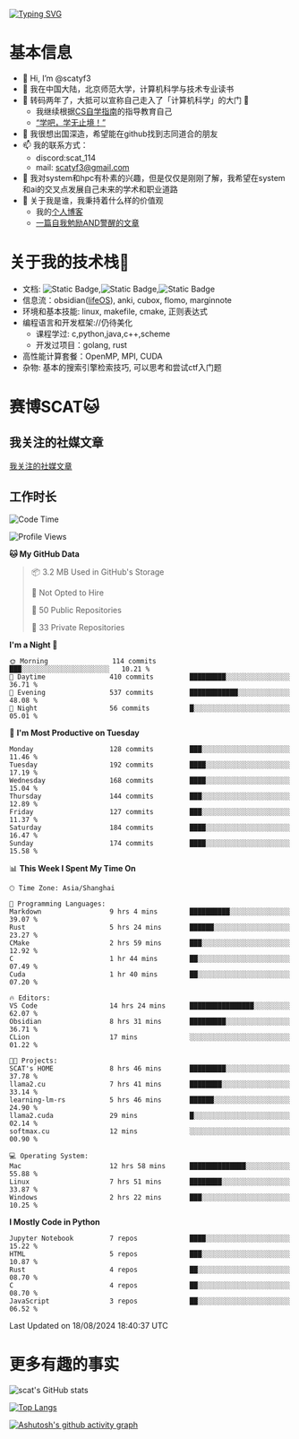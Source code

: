 [![Typing SVG](https://readme-typing-svg.demolab.com?font=Fira+Code&pause=1000&center=true&vCenter=true&multiline=true&width=470&height=98&lines=Across+the+Great+Wall+;we+can+reach+every+corner+in+the+world)](https://git.io/typing-svg)

# 基本信息
- 👋 Hi, I’m @scatyf3
- 👀 我在中国大陆，北京师范大学，计算机科学与技术专业读书
- 🌱 转码两年了，大抵可以宣称自己走入了「计算机科学」的大门 🥺
  - 我继续根据[CS自学指南](https://csdiy.wiki/)的指导教育自己 
  - [“学吧，学无止境！” ](https://www.acm.org/binaries/content/assets/education/cs2013_chinese.pdf)
- 💞️ 我很想出国深造，希望能在github找到志同道合的朋友
- 📫 我的联系方式：
  -   discord:scat_114
  -   mail: scatyf3@gmail.com
- 🌟 我对system和hpc有朴素的兴趣，但是仅仅是刚刚了解，我希望在system和ai的交叉点发展自己未来的学术和职业道路
- 🤔 关于我是谁，我秉持着什么样的价值观
  - 我的[个人博客](https://scatyfs-blog.gitbook.io/scats-blog)
  - [一篇自我勉励AND警醒的文章](https://www.zhihu.com/question/595969891/answer/3060352057)
 
# 关于我的技术栈🔧
- 文档: ![Static Badge](https://img.shields.io/badge/markdown-gray),![Static Badge](https://img.shields.io/badge/latex-gray),![Static Badge](https://img.shields.io/badge/marp-blue)
- 信息流：obsidian([lifeOS](https://github.com/quanru/obsidian-example-lifeos)), anki, cubox, flomo, marginnote
- 环境和基本技能: linux, makefile, cmake, 正则表达式
- 编程语言和开发框架://仍待美化
  - 课程学过: c,python,java,c++,scheme
  - 开发过项目：golang, rust
- 高性能计算套餐：OpenMP, MPI, CUDA 
- 杂物: 基本的搜索引擎检索技巧, 可以思考和尝试ctf入门题

# 赛博SCAT🐱

## 我关注的社媒文章
[我关注的社媒文章](https://www.notion.so/6379b986d4964818b078b0328b41f73b?v=19fc0e6483ec4fada09d6c68f7b20732)

## 工作时长
<!--START_SECTION:waka-->
![Code Time](http://img.shields.io/badge/Code%20Time-398%20hrs%2045%20mins-blue)

![Profile Views](http://img.shields.io/badge/Profile%20Views-0-blue)

**🐱 My GitHub Data** 

> 📦 3.2 MB Used in GitHub's Storage 
 > 
> 🚫 Not Opted to Hire
 > 
> 📜 50 Public Repositories 
 > 
> 🔑 33 Private Repositories 
 > 
**I'm a Night 🦉** 

```text
🌞 Morning                114 commits         ███░░░░░░░░░░░░░░░░░░░░░░   10.21 % 
🌆 Daytime                410 commits         █████████░░░░░░░░░░░░░░░░   36.71 % 
🌃 Evening                537 commits         ████████████░░░░░░░░░░░░░   48.08 % 
🌙 Night                  56 commits          █░░░░░░░░░░░░░░░░░░░░░░░░   05.01 % 
```
📅 **I'm Most Productive on Tuesday** 

```text
Monday                   128 commits         ███░░░░░░░░░░░░░░░░░░░░░░   11.46 % 
Tuesday                  192 commits         ████░░░░░░░░░░░░░░░░░░░░░   17.19 % 
Wednesday                168 commits         ████░░░░░░░░░░░░░░░░░░░░░   15.04 % 
Thursday                 144 commits         ███░░░░░░░░░░░░░░░░░░░░░░   12.89 % 
Friday                   127 commits         ███░░░░░░░░░░░░░░░░░░░░░░   11.37 % 
Saturday                 184 commits         ████░░░░░░░░░░░░░░░░░░░░░   16.47 % 
Sunday                   174 commits         ████░░░░░░░░░░░░░░░░░░░░░   15.58 % 
```


📊 **This Week I Spent My Time On** 

```text
🕑︎ Time Zone: Asia/Shanghai

💬 Programming Languages: 
Markdown                 9 hrs 4 mins        ██████████░░░░░░░░░░░░░░░   39.07 % 
Rust                     5 hrs 24 mins       ██████░░░░░░░░░░░░░░░░░░░   23.27 % 
CMake                    2 hrs 59 mins       ███░░░░░░░░░░░░░░░░░░░░░░   12.92 % 
C                        1 hr 44 mins        ██░░░░░░░░░░░░░░░░░░░░░░░   07.49 % 
Cuda                     1 hr 40 mins        ██░░░░░░░░░░░░░░░░░░░░░░░   07.20 % 

🔥 Editors: 
VS Code                  14 hrs 24 mins      ████████████████░░░░░░░░░   62.07 % 
Obsidian                 8 hrs 31 mins       █████████░░░░░░░░░░░░░░░░   36.71 % 
CLion                    17 mins             ░░░░░░░░░░░░░░░░░░░░░░░░░   01.22 % 

🐱‍💻 Projects: 
SCAT's HOME              8 hrs 46 mins       █████████░░░░░░░░░░░░░░░░   37.78 % 
llama2.cu                7 hrs 41 mins       ████████░░░░░░░░░░░░░░░░░   33.14 % 
learning-lm-rs           5 hrs 46 mins       ██████░░░░░░░░░░░░░░░░░░░   24.90 % 
llama2.cuda              29 mins             █░░░░░░░░░░░░░░░░░░░░░░░░   02.14 % 
softmax.cu               12 mins             ░░░░░░░░░░░░░░░░░░░░░░░░░   00.90 % 

💻 Operating System: 
Mac                      12 hrs 58 mins      ██████████████░░░░░░░░░░░   55.88 % 
Linux                    7 hrs 51 mins       ████████░░░░░░░░░░░░░░░░░   33.87 % 
Windows                  2 hrs 22 mins       ███░░░░░░░░░░░░░░░░░░░░░░   10.25 % 
```

**I Mostly Code in Python** 

```text
Jupyter Notebook         7 repos             ████░░░░░░░░░░░░░░░░░░░░░   15.22 % 
HTML                     5 repos             ███░░░░░░░░░░░░░░░░░░░░░░   10.87 % 
Rust                     4 repos             ██░░░░░░░░░░░░░░░░░░░░░░░   08.70 % 
C                        4 repos             ██░░░░░░░░░░░░░░░░░░░░░░░   08.70 % 
JavaScript               3 repos             ██░░░░░░░░░░░░░░░░░░░░░░░   06.52 % 
```




 Last Updated on 18/08/2024 18:40:37 UTC
<!--END_SECTION:waka-->


# 更多有趣的事实 

![scat's GitHub stats](https://github-readme-stats.vercel.app/api?username=scatyf3&count_private=true&theme=synthwave)

[![Top Langs](https://github-readme-stats.vercel.app/api/top-langs/?username=scatyf3&layout=compact&langs_count=12&theme=synthwave&hide=javascript,html,css&size_weight=0.5&count_weight=0.5)](https://github.com/anuraghazra/github-readme-statss)

[![Ashutosh's github activity graph](https://github-readme-activity-graph.vercel.app/graph?username=scatyf3&theme=dracula)](https://github.com/ashutosh00710/github-readme-activity-graph)

<!---
scatfy3/scatfy3 is a ✨ special ✨ repository because its `README.md` (this file) appears on your GitHub profile.
You can click the Preview link to take a look at your changes.
--->
